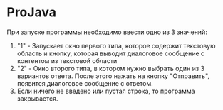 # ProJava

При запуске программы необходимо ввести одно из 3 значений:

1. "1" - Запускает окно первого типа, которое содержит текстовую область и кнопку, которая выводит диалоговое сообщение с контентом из текстовой области
2. "2" - Окно второго типа, в котором нужно выбрать один из 3 вариантов ответа. После этого нажать на кнопку "Отправить", появится диалоговое сообщение с ответом.
3. Если ничего не введено или пустая строка, то программа закрывается.
